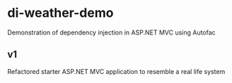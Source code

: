 # di-weather-demo
Demonstration of dependency injection in ASP.NET MVC using Autofac

## v1
Refactored starter ASP.NET MVC application to resemble a real life system
